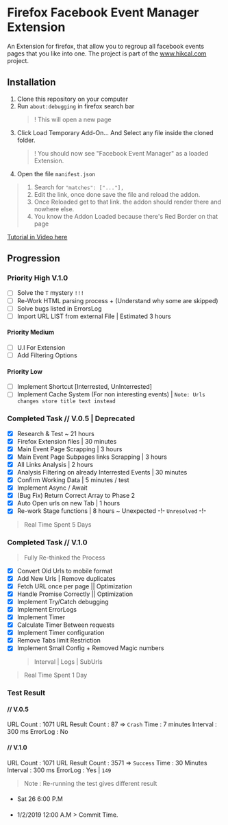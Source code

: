 # Firefox Facebook Event Manager Extension

An Extension for firefox, that allow you to regroup all facebook events pages that you like into one.
The project is part of the www.hikcal.com project. 

## Installation
1. Clone this repository on your computer
2. Run `about:debugging` in firefox search bar
    > ! This will open a new page 
3. Click Load Temporary Add-On... And Select any file inside the cloned folder.
    > ! You should now see "Facebook Event Manager" as a loaded Extension.
4. Open the file `manifest.json` 
> 1. Search for `"matches": ["..."],`
> 2. Edit the link, once done save the file and reload the addon.
> 3. Once Reloaded get to that link. the addon should render there and nowhere else.
> 4. You know the Addon Loaded because there's Red Border on that page

[Tutorial in Video here](https://youtu.be/8YndtIYHMqU?t=212 "Tutorial in Video (Youtube)")

## Progression
### Priority High V.1.0
* [ ] Solve the `T` mystery `!!!`
* [ ] Re-Work HTML parsing process + (Understand why some  are skipped)
* [ ] Solve bugs listed in ErrorsLog
* [ ] Import URL LIST from external File | Estimated 3 hours

#### Priority Medium
* [ ] U.I For Extension
* [ ] Add Filtering Options

#### Priority Low
* [ ] Implement Shortcut [Interrested, UnInterrested]
* [ ] Implement Cache System (For non interesting events) | `Note: Urls changes store title text instead`

### Completed Task // V.0.5 | Deprecated
* [x] Research & Test ~ 21 hours
* [x] Firefox Extension files | 30 minutes
* [x] Main Event Page Scrapping | 3 hours
* [x] Main Event Page Subpages links Scrapping | 3 hours
* [x] All Links Analysis | 2 hours
* [x] Analysis Filtering on already Interrested Events | 30 minutes
* [x] Confirm Working Data | 5 minutes / test
* [x] Implement Async / Await
* [x] (Bug Fix) Return Correct Array to Phase 2
* [x] Auto Open urls on new Tab | 1 hours
* [x] Re-work Stage functions | 8 hours ~ Unexpected -!- `Unresolved` -!-  

> Real Time Spent 5 Days

### Completed Task // V.1.0
> Fully Re-thinked the Process
* [x] Convert Old Urls to mobile format
* [x] Add New Urls | Remove duplicates 
* [x] Fetch URL once per page || Optimization 
* [x] Handle Promise Correctly || Optimization
* [x] Implement Try/Catch debugging
* [x] Implement ErrorLogs 
* [x] Implement Timer
* [x] Calculate Timer Between requests
* [x] Implement Timer configuration
* [x] Remove Tabs limit Restriction
* [x] Implement Small Config + Removed Magic numbers
    > Interval | Logs | SubUrls

> Real Time Spent 1 Day

### Test Result 
#### // V.0.5
URL Count : 1071
URL Result Count : 87 => `Crash`
Time : 7 minutes
Interval : 300 ms
ErrorLog : No
#### // V.1.0
URL Count : 1071
URL Result Count : 3571 => `Success`
Time : 30 Minutes
Interval : 300 ms
ErrorLog : Yes | `149`
> Note : Re-running the test gives different result

#### <Rescoping the project>
- Sat 26 6:00 P.M 
#### <Re-Work Algorithm From Scratch>
- 1/2/2019 12:00 A.M > Commit Time.
